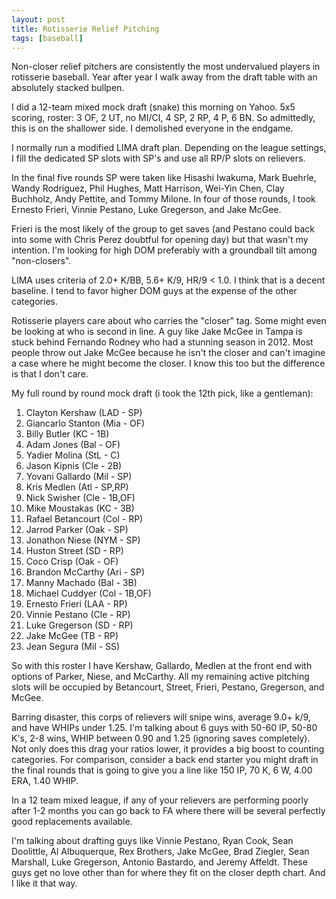 ```yaml
---
layout: post
title: Rotisserie Relief Pitching
tags: [baseball]
---
```


Non-closer relief pitchers are consistently the most undervalued players in rotisserie baseball. Year after year I walk away from the draft table with an absolutely stacked bullpen.

I did a 12-team mixed mock draft (snake) this morning on Yahoo. 5x5 scoring, roster: 3 OF, 2 UT, no MI/CI, 4 SP, 2 RP, 4 P, 6 BN. So admittedly, this is on the shallower side. I  demolished everyone in the endgame.

I normally run a modified LIMA draft plan. Depending on the league settings, I fill the dedicated SP slots with SP's and use all RP/P slots on relievers.

In the final five rounds SP were taken like Hisashi Iwakuma, Mark Buehrle, Wandy Rodriguez, Phil Hughes, Matt Harrison, Wei-Yin Chen, Clay Buchholz, Andy Pettite, and Tommy Milone. In four of those rounds, I took Ernesto Frieri, Vinnie Pestano, Luke Gregerson, and Jake McGee.

Frieri is the most likely of the group to get saves (and Pestano could back into some with Chris Perez doubtful for opening day) but that wasn't my intention. I'm looking for high DOM preferably with a groundball tilt among "non-closers".

LIMA uses criteria of 2.0+ K/BB, 5.6+ K/9, HR/9 < 1.0. I think that is a decent baseline. I tend to favor higher DOM guys at the expense of the other categories.

Rotisserie players care about who carries the "closer" tag. Some might even be looking at who is second in line. A guy like Jake McGee in Tampa is stuck behind Fernando Rodney who had a stunning season in 2012. Most people throw out Jake McGee because he isn't the closer and can't imagine a case where he might become the closer. I know this too but the difference is that I don't care.

My full round by round mock draft (i took the 12th pick, like a gentleman):

1. Clayton Kershaw (LAD - SP)
2. Giancarlo Stanton (Mia - OF)
3. Billy Butler (KC - 1B)
4. Adam Jones (Bal - OF)
5. Yadier Molina (StL - C)
6. Jason Kipnis (Cle - 2B)
7. Yovani Gallardo (Mil - SP)
8. Kris Medlen (Atl - SP,RP)
9. Nick Swisher (Cle - 1B,OF)
10. Mike Moustakas (KC - 3B)
11. Rafael Betancourt (Col - RP)
12. Jarrod Parker (Oak - SP)
13. Jonathon Niese (NYM - SP)
14. Huston Street (SD - RP)
15. Coco Crisp (Oak - OF)
16. Brandon McCarthy (Ari - SP)
17. Manny Machado (Bal - 3B)
18. Michael Cuddyer (Col - 1B,OF)
19. Ernesto Frieri (LAA - RP)
20. Vinnie Pestano (Cle - RP)
21. Luke Gregerson (SD - RP)
22. Jake McGee (TB - RP)
23. Jean Segura (Mil - SS)

So with this roster I have Kershaw, Gallardo, Medlen at the front end with options of Parker, Niese, and McCarthy. All my remaining active pitching slots will be occupied by Betancourt, Street, Frieri, Pestano, Gregerson, and McGee.

Barring disaster, this corps of relievers will snipe wins, average 9.0+ k/9, and have WHIPs under 1.25. I'm talking about 6 guys with 50-60 IP, 50-80 K's, 2-8 wins, WHIP between 0.90 and 1.25 (ignoring saves completely). Not only does this drag your ratios lower, it provides a big boost to counting categories. For comparison, consider a back end starter you might draft in the final rounds that is going to give you a line like 150 IP, 70 K, 6 W, 4.00 ERA, 1.40 WHIP.

In a 12 team mixed league, if any of your relievers are performing poorly after 1-2 months you can go back to FA where there will be several perfectly good replacements available.

I'm talking about drafting guys like Vinnie Pestano, Ryan Cook, Sean Doolittle, Al Albuquerque, Rex Brothers, Jake McGee, Brad Ziegler, Sean Marshall, Luke Gregerson, Antonio Bastardo, and Jeremy Affeldt. These guys get no love other than for where they fit on the closer depth chart. And I like it that way.

